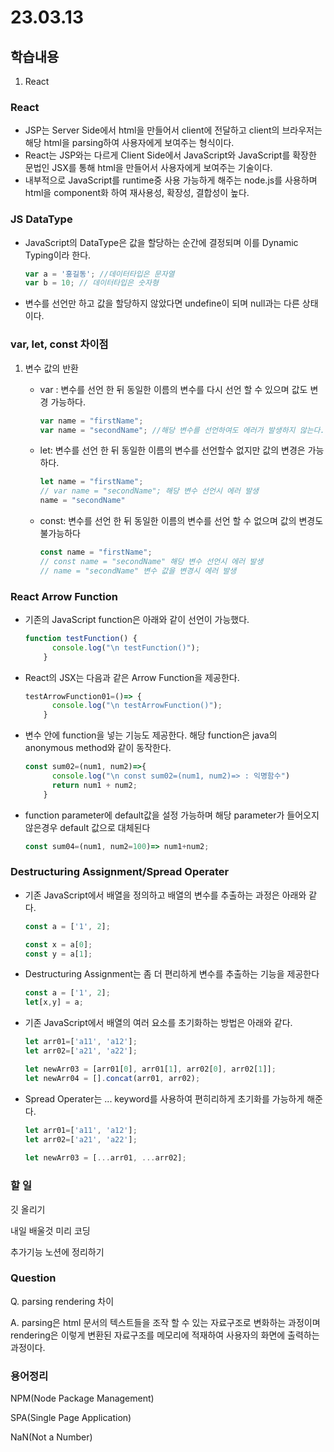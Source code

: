 # 23.03.13

## 학습내용

1. React



### React

- JSP는 Server Side에서 html을 만들어서 client에 전달하고 client의 브라우저는 해당 html을 parsing하여 사용자에게 보여주는 형식이다.
- React는 JSP와는 다르게 Client Side에서 JavaScript와 JavaScript를 확장한 문법인 JSX를 통해 html을 만들어서 사용자에게 보여주는 기술이다.
- 내부적으로 JavaScript를 runtime중 사용 가능하게 해주는 node.js를 사용하며 html을 component화 하여 재사용성, 확장성, 결합성이 높다.



### JS DataType

- JavaScript의 DataType은 값을 할당하는 순간에 결정되며 이를 Dynamic Typing이라 한다.

  ```javascript
  var a = '홍길동'; //데이터타입은 문자열
  var b = 10; // 데이터타입은 숫자형
  ```

- 변수를 선언만 하고 값을 할당하지 않았다면 undefine이 되며 null과는 다른 상태이다.

### var, let, const 차이점

1. 변수 값의 반환

   - var : 변수를 선언 한 뒤 동일한 이름의 변수를 다시 선언 할 수 있으며 값도 변경 가능하다.

     ```javascript
     var name = "firstName";
     var name = "secondName"; //해당 변수를 선언하여도 에러가 발생하지 않는다.
     ```

      

   - let: 변수를 선언 한 뒤 동일한 이름의 변수를 선언할수 없지만 값의 변경은 가능하다.

     ```javascript
     let name = "firstName";
     // var name = "secondName"; 해당 변수 선언시 에러 발생
     name = "secondName"
     ```

     

   - const: 변수를 선언 한 뒤 동일한 이름의 변수를 선언 할 수 없으며 값의 변경도 불가능하다

     ```javascript
     const name = "firstName";
     // const name = "secondName" 해당 변수 선언시 에러 발생
     // name = "secondName" 변수 값을 변경시 에러 발생
     ```

     

### React Arrow Function

- 기존의 JavaScript function은 아래와 같이 선언이 가능했다.

  ```javascript
  function testFunction() {
        console.log("\n testFunction()");
      }
  ```

- React의 JSX는 다음과 같은 Arrow Function을 제공한다.

  ```javascript
  testArrowFunction01=()=> {
        console.log("\n testArrowFunction()");
      }
  ```

- 변수 안에 function을 넣는 기능도 제공한다. 해당 function은 java의 anonymous method와 같이 동작한다.

  ```javascript
  const sum02=(num1, num2)=>{
        console.log("\n const sum02=(num1, num2)=> : 익명함수")
        return num1 + num2;
      }
  ```

- function parameter에 default값을 설정 가능하며 해당 parameter가 들어오지 않은경우 default 값으로 대체된다

  ```javascript
  const sum04=(num1, num2=100)=> num1+num2;
  ```



### Destructuring Assignment/Spread Operater

- 기존 JavaScript에서 배열을 정의하고 배열의 변수를 추출하는 과정은 아래와 같다.

  ```javascript
  const a = ['1', 2];
  
  const x = a[0];
  const y = a[1];
  ```

- Destructuring Assignment는 좀 더 편리하게 변수를 추출하는 기능을 제공한다

  ```javascript
  const a = ['1', 2];
  let[x,y] = a;
  ```



- 기존 JavaScript에서 배열의 여러 요소를 초기화하는 방법은 아래와 같다.

  ```javascript
  let arr01=['a11', 'a12'];
  let arr02=['a21', 'a22'];
  
  let newArr03 = [arr01[0], arr01[1], arr02[0], arr02[1]];
  let newArr04 = [].concat(arr01, arr02);
  ```

- Spread Operater는 ... keyword를 사용하여 편히리하게 초기화를 가능하게 해준다.

  ```javascript
  let arr01=['a11', 'a12'];
  let arr02=['a21', 'a22'];
        
  let newArr03 = [...arr01, ...arr02];
  ```

  

### 할 일

깃 올리기

내일 배울것 미리 코딩

추가기능 노션에 정리하기

### Question

Q. parsing rendering 차이

A. parsing은 html 문서의 텍스트들을 조작 할 수 있는 자료구조로 변화하는 과정이며 rendering은 이렇게 변환된 자료구조를 메모리에 적재하여 사용자의 화면에 출력하는 과정이다.

### 용어정리

NPM(Node Package Management)

SPA(Single Page Application)

NaN(Not a Number)